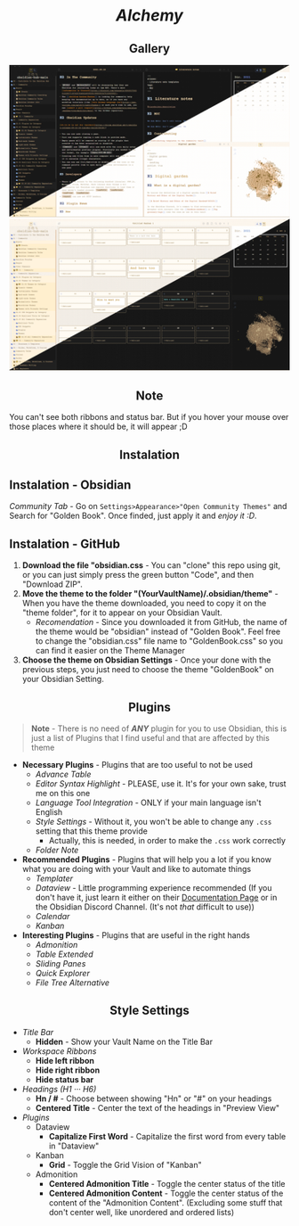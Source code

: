 <h1 align="center"><b><i>Alchemy</i></b></h1>


<h2 align=center> Gallery </h2>

![](https://github.com/kinmury/Alchemy/blob/main/Showcase/ShowcaseF.png)
![](https://github.com/kinmury/Alchemy/blob/main/Showcase/ShowcaseK.png)

<h2 align=center> Note </h2>

You can't see both ribbons and status bar. But if you hover your mouse over those places where it should be, it will appear ;D

<h2 align=center> Instalation </h2>

## Instalation - Obsidian

*Community Tab* - Go on `Settings>Appearance>"Open Community Themes"` and Search for "Golden Book". Once finded, just apply it and *enjoy it :D*.

## Instalation - GitHub

1. **Download the file "obsidian.css** - You can "clone" this repo using git, or you can just simply press the green button "Code", and then "Download ZIP".
2. **Move the theme to the folder "(YourVaultName)/.obsidian/theme"** - When you have the theme downloaded, you need to copy it on the "theme folder", for it to appear on your Obsidian Vault.
   - _Recomendation_ - Since you downloaded it from GitHub, the name of the theme would be "obsidian" instead of "Golden Book". Feel free to change the "obsidian.css" file name to "GoldenBook.css" so you can find it easier on the Theme Manager
4. **Choose the theme on Obsidian Settings** - Once your done with the previous steps, you just need to choose the theme "GoldenBook" on your Obsidian Setting.

<h2 align=center> Plugins </h2>

> **Note** - There is no need of ***ANY*** plugin for you to use Obsidian, this is just a list of Plugins that I find useful and that are affected by this theme

- **Necessary Plugins** - Plugins that are too useful to not be used
	- *Advance Table*
	- *Editor Syntax Highlight* - PLEASE, use it. It's for your own sake, trust me on this one
	- *Language Tool Integration* - ONLY if your main language isn't English
	- *Style Settings* - Without it, you won't be able to change any `.css` setting that this theme provide
		- Actually, this is needed, in order to make the `.css` work correctly
	- *Folder Note*
- **Recommended Plugins** - Plugins that will help you a lot if you know what you are doing with your Vault and like to automate things
	- *Templater*
	- *Dataview* - Little programming experience recommended (If you don't have it, just learn it either on their [Documentation Page](https://blacksmithgu.github.io/obsidian-dataview/) or in the Obsidian Discord Channel. (It's not *that* difficult to use))
	- *Calendar*
	- *Kanban* 
- **Interesting Plugins** - Plugins that are useful in the right hands
	- *Admonition*
	- *Table Extended*
	- *Sliding Panes*
	- *Quick Explorer*
	- *File Tree Alternative*

<h2 align=center> Style Settings </h2>

- _Title Bar_
    - **Hidden** - Show your Vault Name on the Title Bar
- *Workspace Ribbons*
    - **Hide left ribbon**
    - **Hide right ribbon**
    - **Hide status bar**  
- _Headings (H1 ··· H6)_
    - **Hn / \#** - Choose between showing "Hn" or "#" on your headings
    - **Centered Title** - Center the text of the headings in "Preview View"
- _Plugins_
    - Dataview
        - **Capitalize First Word** - Capitalize the first word from every table in "Dataview"
    - Kanban
        - **Grid** - Toggle the Grid Vision of "Kanban"
    - Admonition
        - **Centered Admonition Title** - Toggle the center status of the title
        - **Centered Admonition Content** - Toggle the center status of the content of the "Admonition Content". (Excluding some stuff that don't center well, like unordered and ordered lists)
